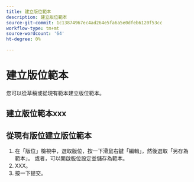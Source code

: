 ```yaml
---
title: 建立版位範本
description: 建立版位範本
source-git-commit: 1c13874967ec4ad264e5fa6a5e0dfeb6120f53cc
workflow-type: tm+mt
source-wordcount: '64'
ht-degree: 0%

---
```



# 建立版位範本

您可以從草稿或從現有範本建立版位範本。

## 建立版位範本xxx

## 從現有版位建立版位範本

1. 在「版位」檢視中，選取版位，按一下滑鼠右鍵「編輯」，然後選取「另存為範本」。  或者，可以開啟版位設定並儲存為範本。
1. XXX。
1. 按一下提交。
